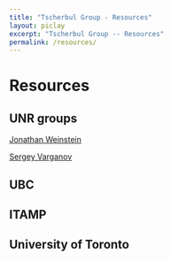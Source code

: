 ```yaml
---
title: "Tscherbul Group - Resources"
layout: piclay
excerpt: "Tscherbul Group -- Resources"
permalink: /resources/
---
```


# Resources

## UNR groups
[Jonathan Weinstein](https://weinsteinlab.org/)

[Sergey Varganov](https://packpages.unr.edu/svarganov)

## UBC


## ITAMP


## University of Toronto

